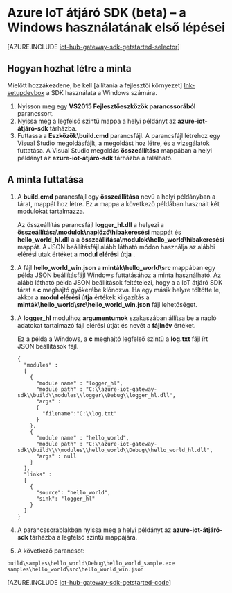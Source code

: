 <properties
    pageTitle="Első lépések a IoT központi átjáró SDK |} Microsoft Azure"
    description="Azure IoT átjáró SDK útmutató – ismerje meg az Azure IoT átjáró SDK használatakor alapfogalmak bemutatásához Windows használata."
    services="iot-hub"
    documentationCenter=""
    authors="chipalost"
    manager="timlt"
    editor=""/>

<tags
     ms.service="iot-hub"
     ms.devlang="cpp"
     ms.topic="article"
     ms.tgt_pltfrm="na"
     ms.workload="na"
     ms.date="08/25/2016"
     ms.author="andbuc"/>


# <a name="azure-iot-gateway-sdk-beta---get-started-using-windows"></a>Azure IoT átjáró SDK (beta) – a Windows használatának első lépései

[AZURE.INCLUDE [iot-hub-gateway-sdk-getstarted-selector](../../includes/iot-hub-gateway-sdk-getstarted-selector.md)]

## <a name="how-to-build-the-sample"></a>Hogyan hozhat létre a minta

Mielőtt hozzákezdene, be kell [állítania a fejlesztői környezet] [ lnk-setupdevbox] a SDK használata a Windows számára.

1. Nyisson meg egy **VS2015 Fejlesztőeszközök parancssorából** parancssort.
2. Nyissa meg a legfelső szintű mappa a helyi példányt az **azure-iot-átjáró-sdk** tárházba.
3. Futtassa a **Eszközök\\build.cmd** parancsfájl. A parancsfájl létrehoz egy Visual Studio megoldásfájlt, a megoldást hoz létre, és a vizsgálatok futtatása. A Visual Studio megoldás **összeállítása** mappában a helyi példányt az **azure-iot-átjáró-sdk** tárházba a található.

## <a name="how-to-run-the-sample"></a>A minta futtatása

1. A **build.cmd** parancsfájl egy **összeállítása** nevű a helyi példányban a tárat, mappát hoz létre. Ez a mappa a következő példában használt két modulokat tartalmazza.

    Az összeállítás parancsfájl **logger_hl.dll** a helyezi a **összeállítása\\modulok\\naplózó\\hibakeresési** mappát és **hello_world_hl.dll** a a **összeállítása\\modulok\\hello_world\\hibakeresési** mappát. A JSON beállításfájl alább látható módon használja az alábbi elérési utak értéket a **modul elérési útja** .

2. A fájl **hello_world_win.json** a **minták\\hello_world\\src** mappában egy példa JSON beállításfájl Windows futtatásához a minta használható. Az alább látható példa JSON beállítások feltételezi, hogy a a IoT átjáró SDK tárat a **c** meghajtó gyökerébe klónozva. Ha egy másik helyre töltötte le, akkor a **modul elérési útja** értékek kiigazítás a **minták\\hello_world\\src\\hello_world_win.json** fájl lehetőséget.

3. A **logger_hl** modulhoz **argumentumok** szakaszában állítsa be a napló adatokat tartalmazó fájl elérési útját és nevét a **fájlnév** értéket.

    Ez a példa a Windows, a **c** meghajtó legfelső szintű a **log.txt** fájl írt JSON beállítások fájl.

    ```
    {
      "modules" :
      [
        {
          "module name" : "logger_hl",
          "module path" : "C:\\azure-iot-gateway-sdk\\build\\modules\\logger\\Debug\\logger_hl.dll",
          "args" : 
          {
            "filename":"C:\\log.txt"
          }
        },
        {
          "module name" : "hello_world",
          "module path" : "C:\\azure-iot-gateway-sdk\\build\\\\modules\\hello_world\\Debug\\hello_world_hl.dll",
          "args" : null
        }
      ],
      "links" :
      [
        {
          "source": "hello_world",
          "sink": "logger_hl"
        }
      ]
    }
    ```

3. A parancssorablakban nyissa meg a helyi példányt az **azure-iot-átjáró-sdk** tárházba a legfelső szintű mappájára.
4. A következő parancsot:
  
  ```
  build\samples\hello_world\Debug\hello_world_sample.exe samples\hello_world\src\hello_world_win.json
  ```

[AZURE.INCLUDE [iot-hub-gateway-sdk-getstarted-code](../../includes/iot-hub-gateway-sdk-getstarted-code.md)]

<!-- Links -->
[lnk-setupdevbox]: https://github.com/Azure/azure-iot-gateway-sdk/blob/master/doc/devbox_setup.md